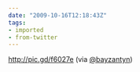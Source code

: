 ```yaml
---
date: "2009-10-16T12:18:43Z"
tags:
- imported
- from-twitter
---
```

http://pic.gd/f6027e \(via [@bayzantyn](https://twitter.com/bayzantyn)\)
